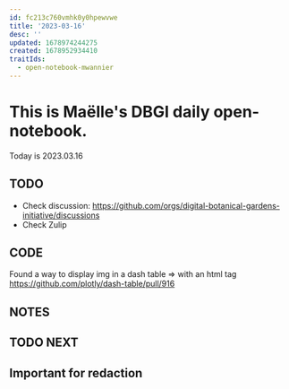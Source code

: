 ```yaml
---
id: fc213c760vmhk0y0hpewvwe
title: '2023-03-16'
desc: ''
updated: 1678974244275
created: 1678952934410
traitIds:
  - open-notebook-mwannier
---
```



# This is Maëlle's DBGI daily open-notebook.

Today is 2023.03.16


## TODO

- Check discussion: https://github.com/orgs/digital-botanical-gardens-initiative/discussions
- Check Zulip

## CODE

Found a way to display img in a dash table => with an html tag                                               
https://github.com/plotly/dash-table/pull/916

## NOTES


## TODO NEXT



## Important for redaction

